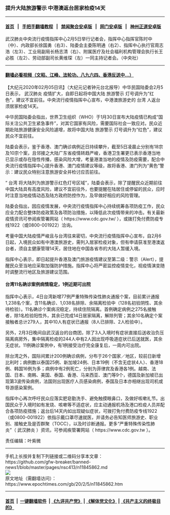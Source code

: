 ### 提升大陆旅游警示 中港澳返台居家检疫14天
------------------------

#### [首页](https://github.com/gfw-breaker/banned-news1/blob/master/README.md) &nbsp;&nbsp;|&nbsp;&nbsp; [手把手翻墙教程](https://github.com/gfw-breaker/guides/wiki) &nbsp;&nbsp;|&nbsp;&nbsp; [禁闻聚合安卓版](https://github.com/gfw-breaker/bn-android) &nbsp;&nbsp;|&nbsp;&nbsp; [网门安卓版](https://github.com/oGate2/oGate) &nbsp;&nbsp;|&nbsp;&nbsp; [神州正道安卓版](https://github.com/SzzdOgate/update) 



<div><img alt="" class="aligncenter wp-post-image" src="https://i.epochtimes.com/assets/uploads/2020/02/PO_X2447-600x400.jpg"/>
<div class="red16 caption">
 武汉肺炎中央流行疫情指挥中心2月5日举行记者会，指挥中心指挥官陈时中（中）、内政部长徐国勇（右3）、陆委会主委陈明通（右2）、指挥中心执行官周志浩（左3）、工业局副局长杨志清（右）、附属医疗及社会福利机构管理会执行长王必胜（左2）、劳动部副司长黄维琛（左）一同主持记者会。（中央社）
</div>
</div><hr/>

#### [翻墙必看视频（文昭、江峰、法轮功、八九六四、香港反送中...）](https://github.com/gfw-breaker/banned-news1/blob/master/pages/link3.md)

<div><p>
 【大纪元2020年02月05日讯】（大纪元记者钟元台北报导）中华民国陆委会2月5日表示，
 <ok href="https://www.epochtimes.com/gb/tag/%E6%AD%A6%E6%B1%89%E8%82%BA%E7%82%8E.html">
  武汉肺炎
 </ok>
 疫情扩大，自即日起将中国大陆
 <ok href="https://www.epochtimes.com/gb/tag/%E6%97%85%E6%B8%B8%E8%AD%A6%E7%A4%BA.html">
  旅游警示
 </ok>
 灯号调升为“红色”，建议不宜前往。中央流行疫情指挥中心宣布，中港澳旅游史的
 <ok href="https://www.epochtimes.com/gb/tag/%E5%8F%B0%E6%B9%BE.html">
  台湾
 </ok>
 人返台须居家检疫14天。
</p>
<p>
 中华民国陆委会指出，世界卫生组织（WHO）于1月30日宣布大陆疫情已构成“国际关注公共卫生紧急事件”，对其它国家有风险，需要国际社会一致应对。民众近期赴陆旅游健康安全风险遽增，故将中国大陆
 <ok href="https://www.epochtimes.com/gb/tag/%E6%97%85%E6%B8%B8%E8%AD%A6%E7%A4%BA.html">
  旅游警示
 </ok>
 灯号调升为“红色”，建议民众不宜前往。
</p>
<p>
 陆委会表示，鉴于香港、澳门确诊病例近日持续攀升，截至5日凌晨止分别有18宗及10宗个案，且邻接之大陆广东省疫情转趋严峻，香港卫生署更已表示香港当地已显示或存在隐性传播，感染风险大增，考量港澳当地的疫情及防疫需要，配合中央流行疫情指挥中心提升香港、澳门疫情建议等级，故将香港、澳门列为“黄色”警示：建议民众特别注意旅游安全并检讨应否前往。
</p>
<p>
 “
 <ok href="https://www.epochtimes.com/gb/tag/%E5%8F%B0%E6%B9%BE.html">
  台湾
 </ok>
 将大陆列为旅游警示红色灯号区域”，陆委会表示，除了提醒民众近期前往中国大陆具有高度风险，建议不宜前往外，也要提醒在陆居住或停留的民众，应时时注意当地疫情动态及陆方政府防控作为，及早做好相应的风险管理。
</p>
<p>
 陆委会指出，因应疫情发展，中央流行疫情指挥中心持续统筹各项防疫工作，民众应全力配合整体防疫政策及各项防治措施，以降低此次疫情带来的冲击。有关最新疫情资讯可参阅疾管署网站（
 <ok href="https://www.cdc.gov.tw/">
  https://www.cdc.gov.tw/
 </ok>
 ），或拨打免付费防疫专线1922（或0800-001922）洽询。
</p>
<p>
 考量中国大陆疫情严峻且与台湾往来密切，中央流行疫情指挥中心宣布，自2月6日起，入境民众如有中港澳旅游史，需列入居家检疫对象，但有申请获准至港澳返台者，须自主健康管理14天，居住地在中国各省市的大陆人暂缓入境。
</p>
<p>
 指挥中心表示，即日起提升香港及澳门旅游疫情建议至第二级：警示（Alert），提醒民众至当地应采取加强防护措施。指挥中心将严密监控疫情变化，视疫情演变随时调整流行地区及旅游建议范围。
</p>
<h4>
 台湾11名确诊案例病情稳定，1例近期可出院
</h4>
<p>
 指挥中心表示，4日台湾新增77例严重特殊传染性肺炎通报个案，目前累计通报1,238名个案，含11名确诊、1,038名排除、余隔离检验中（128名初验阴性、其余待检验）。11名确诊个案病况稳定，持续住院隔离。首例确定病例之275名接触者，除1名检验阳性外，其余已完成14日居家隔离，解除列管；其余10名确定个案接触者总计279人，其中10人有症状已通报（8人已排除、2人检验中）。
</p>
<p>
 另外，2月3日晚间自武汉返台的台商团，除了3人入境时有症状直接后送收治负压隔离病房外，集中隔离检疫的244人中有2人因出现呼吸道症状已后送就医，其余无症状。11例确诊案例中，有1例接受治疗完全康复后，一周内可出院。
</p>
<p>
 除台湾之外，国际间累计200例确诊病例，分布于26个国家／地区，较前日新增比利时；病例数以泰国25例、新加坡24例、日本19例（不含无症状4人）、香港18例、韩国16例为多；病例中有2例死亡，分别为菲律宾及香港各1例。越南、法国、日本、南韩、美国、泰国、香港、马来西亚、澳门等9个，德国及新加坡已出现第3波传染病例，法国则出现医疗人员感染病例，泰国及日本亦相继出现司机或导游感染案例。
</p>
<p>
 指挥中心再次呼吁民众应落实肥皂勤洗手、避免触摸眼鼻口，及做好咳嗽礼节。出国民众于入境时如有发烧、咳嗽等不适症状，应主动通报机场及港口检疫人员并配合各项防疫措施；返台后14天内如出现疑似症状，可拨打免付费防疫专线1922 （或0800-001922）依指示戴口罩尽速就医，并请务必告知医师旅游史、职业别、接触史及是否群聚（TOCC），以及时诊断通报。更多“严重特殊传染性肺炎”（
 <ok href="https://www.epochtimes.com/gb/tag/%E6%AD%A6%E6%B1%89%E8%82%BA%E7%82%8E.html">
  武汉肺炎
 </ok>
 ）资讯，可参阅疾管署网站（
 <ok href="https://www.cdc.gov.tw">
  https://www.cdc.gov.tw
 </ok>
 ）。
</p>
<p>
 责任编辑：叶紫微
</p>
</div>
<hr/>
手机上长按并复制下列链接或二维码分享本文章：<br/>
https://github.com/gfw-breaker/banned-news1/blob/master/pages/nsc413/n11845862.md <br/>
<a href='https://github.com/gfw-breaker/banned-news1/blob/master/pages/nsc413/n11845862.md'><img src='https://github.com/gfw-breaker/banned-news1/blob/master/pages/nsc413/n11845862.md.png'/></a> <br/>
原文地址（需翻墙访问）：https://www.epochtimes.com/gb/20/2/5/n11845862.htm


------------------------
#### [首页](https://github.com/gfw-breaker/banned-news1/blob/master/README.md) &nbsp;|&nbsp; [一键翻墙软件](https://github.com/gfw-breaker/nogfw/blob/master/README.md) &nbsp;| [《九评共产党》](https://github.com/gfw-breaker/9ping.md/blob/master/README.md#九评之一评共产党是什么) | [《解体党文化》](https://github.com/gfw-breaker/jtdwh.md/blob/master/README.md) | [《共产主义的终极目的》](https://github.com/gfw-breaker/gczydzjmd.md/blob/master/README.md)


<img src='http://gfw-breaker.win/banned-news/pages/nsc413/n11845862.md' width='0px' height='0px'/>